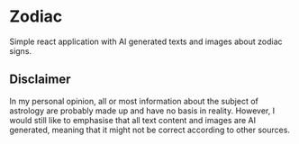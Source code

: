 # Zodiac

Simple react application with AI generated texts and images about zodiac signs. 

## Disclaimer 
In my personal opinion, all or most information about the subject of astrology are probably made up and have no basis in reality. 
However, I would still like to emphasise that all text content and images are AI generated, meaning that it might not be correct according to other sources. 



